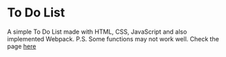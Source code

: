 # To Do List
A simple To Do List made with HTML, CSS, JavaScript and also implemented Webpack.
P.S. Some functions may not work well.
Check the page [here](https://violitaandriana.github.io/todolist-new/)
